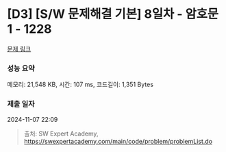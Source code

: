 # [D3] [S/W 문제해결 기본] 8일차 - 암호문1 - 1228 

[문제 링크](https://swexpertacademy.com/main/code/problem/problemDetail.do?contestProbId=AV14w-rKAHACFAYD) 

### 성능 요약

메모리: 21,548 KB, 시간: 107 ms, 코드길이: 1,351 Bytes

### 제출 일자

2024-11-07 22:09



> 출처: SW Expert Academy, https://swexpertacademy.com/main/code/problem/problemList.do